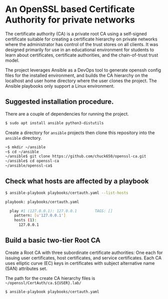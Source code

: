 # An OpenSSL based Certificate Authority for private networks

The certificate authority (CA) is a private root CA using a self-signed certificate suitable for creating a certificate hierarchy on private networks where the administrator has control of the trust stores on all clients.  It was designed primarily for use in an educational environment for students to learn about certificates, certificate authorities, and the chain-of-trust trust model.

The project leverages Ansible as a DevOps tool to generate openssh config files for the installed environment, and builds the CA hierarchy on the localhost and user home directory where the user clones the project.  The Ansible playbooks only support a Linux environment.

## Suggested installation procedure.

There are a couple of dependencies for running the project.

```bash
$ sudo apt install ansible python3-distutils
```

Create a directory for `ansible` projects then clone this repository into the `ansible` directory.


```bash
~$ mkdir ~/ansible
~$ cd ~/ansible
~/ansible$ git clone https://github.com/chuck650/openssl-ca.git
~/ansible$ cd openssl-ca
~/ansible/openssl-ca$
```

## Check what hosts are affected by a playbook

```bash
$ ansible-playbook playbooks/certauth.yaml --list-hosts

playbook: playbooks/certauth.yaml

  play #1 (127.0.0.1): 127.0.0.1        TAGS: []
    pattern: [u'127.0.0.1']
    hosts (1):
      127.0.0.1
```

## Build a basic two-tier Root CA

Create a Root CA with three subordinate certificate authorities: One each for issuing user certificates, host certificates, and service certificates.  Each CA uses elliptic curve (EC) keys in certificates with subject alternative name (SAN) attributes set.

The path for the create CA hierarchy files is `~/openssl/CertAuth/ca.${USER}.lab/`

```bash
$ ansible-playbook playbooks/certauth.yaml
```
